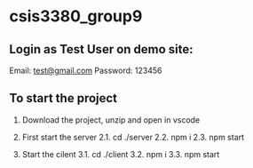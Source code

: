 # csis3380_group9

## Login as Test User on demo site:
Email: test@gmail.com
Password: 123456

## To start the project
1. Download the project, unzip and open in vscode

2. First start the server
  2.1. cd ./server
  2.2. npm i
  2.3. npm start

3. Start the cilent
  3.1. cd ./client
  3.2. npm i
  3.3. npm start
